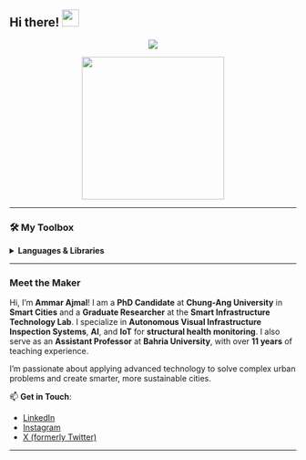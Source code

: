 ## Hi there! <img src="https://media.giphy.com/media/hvRJCLFzcasrR4ia7z/giphy.gif" width="30px">

<!-- Stats Dashboard -->

<p align="center">
  <a href="https://git.io/streak-stats">
    <img src="https://streak-stats.demolab.com?user=ammarajmal&theme=nord&border_radius=4.5&date_format=j%20M%5B%20Y%5D&mode=weekly&card_width=450&card_height=200"/>
  </a>
</p>

<!-- Activity Graph -->
<p align="center">
  <a href="https://git.io/streak-stats">
    <img height=250 src="https://github-readme-activity-graph.vercel.app/graph?username=ammarajmal&border_radius=0&custom_title=activity%20graph&hide_title=true&bg_color=2E3440&color=81A1C1&line=88C0D0&point=5E81AC&area_color=D8DEE9&title_color=81A1C1&area=true"/>
  </a> 
</p>

---

### 🛠️ My Toolbox

<details>
  <summary><strong>Languages & Libraries</strong></summary>
  <br>
  
![Python Badge](https://img.shields.io/badge/-Python-3B4252?style=flat&logo=python&logoColor=EBCB8B)
![C++ Badge](https://img.shields.io/badge/-C++-3B4252?style=flat&logo=cplusplus&logoColor=88C0D0)
![MATLAB Badge](https://img.shields.io/badge/-MATLAB-3B4252?style=flat&logo=mathworks&logoColor=81A1C1)
![ROS Badge](https://img.shields.io/badge/-ROS-3B4252?style=flat&logo=ros&logoColor=88C0D0)

###### AI & Machine Learning
![TensorFlow Badge](https://img.shields.io/badge/-TensorFlow-3B4252?style=flat&logo=tensorflow&logoColor=FF6F00)
![Scikit-Learn Badge](https://img.shields.io/badge/-Scikit--Learn-3B4252?style=flat&logo=scikit-learn&logoColor=F7931E)
![SciPy Badge](https://img.shields.io/badge/-SciPy-3B4252?style=flat&logo=scipy&logoColor=8CA1AF)
![Matplotlib Badge](https://img.shields.io/badge/-Matplotlib-3B4252?style=flat&logo=matplotlib&logoColor=3E7A8C)
![Pandas Badge](https://img.shields.io/badge/-Pandas-3B4252?style=flat&logo=pandas&logoColor=150458)
![Numpy Badge](https://img.shields.io/badge/-NumPy-3B4252?style=flat&logo=numpy&logoColor=013243)
![OpenCV Badge](https://img.shields.io/badge/-OpenCV-3B4252?style=flat&logo=opencv&logoColor=5C3EE8)
![Jupyter Badge](https://img.shields.io/badge/-Jupyter-3B4252?style=flat&logo=jupyter&logoColor=F37626)

###### Databases & Storage Solutions
![MySQL Badge](https://img.shields.io/badge/-MySQL-3B4252?style=flat&logo=mysql&logoColor=FF6F00)
![InfluxDB Badge](https://img.shields.io/badge/-InfluxDB-3B4252?style=flat&logo=influxdb&logoColor=88C0D0)

###### Monitoring
![Grafana Badge](https://img.shields.io/badge/-Grafana-3B4252?style=flat&logo=grafana&logoColor=88C0D0)

###### Development Tools
![Git Badge](https://img.shields.io/badge/-Git-3B4252?style=flat&logo=git&logoColor=DE4C36)
![GitHub Badge](https://img.shields.io/badge/-GitHub-3B4252?style=flat&logo=github&logoColor=181717)
![Slack Badge](https://img.shields.io/badge/-Slack-3B4252?style=flat&logo=slack&logoColor=4A154B)
![Discord Badge](https://img.shields.io/badge/-Discord-3B4252?style=flat&logo=discord&logoColor=5865F2)

###### IDEs & Collaboration Platforms
![VSCode Badge](https://img.shields.io/badge/-VSCode-3B4252?style=flat&logo=visualstudiocode&logoColor=007ACC)
![RStudio Badge](https://img.shields.io/badge/-RStudio-3B4252?style=flat&logo=rstudio&logoColor=75AADB)
![Atom Badge](https://img.shields.io/badge/-Atom-3B4252?style=flat&logo=atom&logoColor=66595C)
![Google Colab Badge](https://img.shields.io/badge/-Google%20Colab-3B4252?style=flat&logo=googlecolab&logoColor=F9AB00)

###### Photography & Photo Editing
![Adobe Photoshop Badge](https://img.shields.io/badge/-Adobe%20Photoshop-3B4252?style=flat&logo=adobephotoshop&logoColor=31A8FF)
![Lightroom Badge](https://img.shields.io/badge/-Lightroom-3B4252?style=flat&logo=adobelightroom&logoColor=00C8FF)

###### Microcontrollers & IoT
![Raspberry Pi Badge](https://img.shields.io/badge/-Raspberry%20Pi-3B4252?style=flat&logo=raspberrypi&logoColor=A22846)
![Arduino Badge](https://img.shields.io/badge/-Arduino-3B4252?style=flat&logo=arduino&logoColor=00979D)

<br>
</details>

---

### Meet the Maker

Hi, I’m **Ammar Ajmal**! I am a **PhD Candidate** at **Chung-Ang University** in **Smart Cities** and a **Graduate Researcher** at the **Smart Infrastructure Technology Lab**. I specialize in **Autonomous Visual Infrastructure Inspection Systems**, **AI**, and **IoT** for **structural health monitoring**. I also serve as an **Assistant Professor** at **Bahria University**, with over **11 years** of teaching experience.

I’m passionate about applying advanced technology to solve complex urban problems and create smarter, more sustainable cities.

📫 **Get in Touch**:
- [LinkedIn](https://www.linkedin.com/in/ammarajmal/)
- [Instagram](https://www.instagram.com/ammarajmal)
- [X (formerly Twitter)](https://www.x.com/ammarajmal)

---

